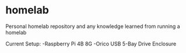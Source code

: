 # homelab
Personal homelab repository and any knowledge learned from running a homelab

Current Setup:
-Raspberry Pi 4B 8G
-Orico USB 5-Bay Drive Enclosure
